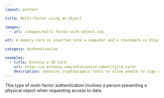 ```yaml
---
layout: pattern

title: Multi-factor using an object

images:
  - url: /images/multi-factor-with-object.svg

alt: A memory card is inserted into a computer and a checkmark is displayed on screen.

category: Authentication

examples:
  - title: Estonia e-ID Card
    url: https://e-estonia.com/solutions/e-identity/id-card/
    description: contains cryptographic tools to allow people to sign documents online
---
```


This type of multi-factor authentication involves a person presenting a physical object when requesting access to data.
